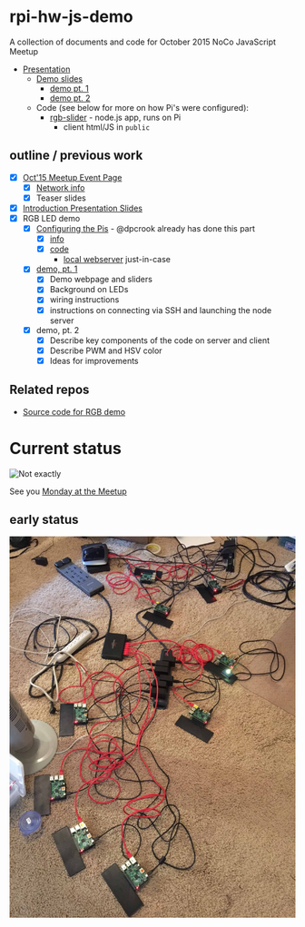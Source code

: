 
# rpi-hw-js-demo

A collection of documents and code for October 2015 NoCo JavaScript Meetup

- [Presentation](http://dpcrook.github.io/rpi-hw-js-demo/index.html)
  - [Demo slides](http://dpcrook.github.io/rpi-hw-js-demo/RGB-LED-demo.html)
    - [demo pt. 1](https://github.com/dpcrook/rpi-hw-js-demo/blob/gh-pages/demo_notes/demo1.md)
    - [demo pt. 2](https://github.com/dpcrook/rpi-hw-js-demo/blob/gh-pages/demo_notes/demo2.md)
  - Code (see below for more on how Pi's were configured): 
    - [rgb-slider](https://github.com/dpcrook/rgb-slider) - node.js app, runs on Pi
      - client html/JS in `public`
  
## outline / previous work

 - [x] [Oct'15 Meetup Event Page](http://www.meetup.com/NoCo-JavaScript-Meetup/events/224542835/)
   - [x] [Network info](http://dpcrook.github.io/rpi-hw-js-demo/network.html)
   - [x] Teaser slides
 
 - [x] [Introduction Presentation Slides](http://dpcrook.github.io/rpi-hw-js-demo/index.html)
 - [x] RGB LED demo
   - [x] [Configuring the Pis](doc/Configure_Raspian.md) - @dpcrook already has done this part
     - [x] [info](doc/rgb-slider.md)
     - [x] [code](https://github.com/dpcrook/rgb-slider)
       - [local webserver](https://github.com/dpcrook/rpi-hw-js-demo/tree/master/localweb) just-in-case
   - [x] [demo, pt. 1](http://dpcrook.github.io/rpi-hw-js-demo/RGB-LED-demo.html)
     - [x] Demo webpage and sliders
     - [x] Background on LEDs
     - [x] wiring instructions
     - [x] instructions on connecting via SSH and launching the node server
   - [x] demo, pt. 2
     - [x] Describe key components of the code on server and client
     - [x] Describe PWM and HSV color
     - [x] Ideas for improvements
   
## Related repos

- [Source code for RGB demo](https://github.com/dpcrook/rgb-slider)

# Current status

![Not exactly](http://github.crookster.org/rpi-hw-js-demo/demo_notes/power-cables-frustrated-guy-clarkk.jpg)

See you [Monday at the Meetup](http://www.meetup.com/NoCo-JavaScript-Meetup/events/224542835/)

## early status

![Installing and testing on demo Raspberry Pi](doc/images/Installing_stuff_and_testing.jpeg)
